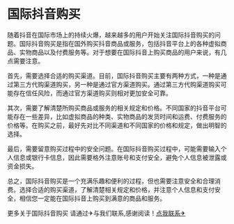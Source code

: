 # 国际抖音购买

随着抖音在国际市场上的持续火爆，越来越多的用户开始关注国际抖音购买的问题。国际抖音购买是指在国外购买抖音商品或服务，包括抖音平台上的各种虚拟商品、实物商品以及付费服务等。对于想要在国际抖音上购买商品的用户来说，有几点需要注意。

首先，需要选择合适的购买渠道。目前，国际抖音购买主要有两种方式，一种是通过第三方代购渠道购买，另一种是通过官方渠道购买。通过第三方代购渠道购买可能存在信任风险，而通过官方渠道购买则相对更加安全可靠。

其次，需要了解清楚所购买商品或服务的相关规定和价格。不同国家的抖音平台可能存在一些差异，比如虚拟商品的种类、实物商品的发货时间和运费、付费服务的价格等。在购买之前，最好先对比不同渠道和不同国家的价格和规定，做出明智的选择。

最后，需要留意购买过程中的安全问题。在国际抖音购买过程中，可能需要输入个人信息或银行卡信息，因此需要格外注意账号和支付安全，避免个人信息被泄露或资金损失。

总之，国际抖音购买是一个充满乐趣和便利的过程，但也需要注意安全和合理消费。选择合适的购买渠道，了解清楚相关规定和价格，并注意个人信息和支付安全，相信您一定能在国际抖音上购买到满意的商品和服务。

更多关于国际抖音购买 请通过✈与我们联系,感谢阅读！[点我联系✈](https://www.G208.com)